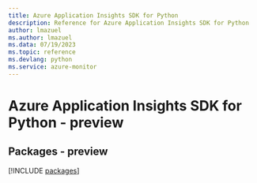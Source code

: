 ```yaml
---
title: Azure Application Insights SDK for Python
description: Reference for Azure Application Insights SDK for Python
author: lmazuel
ms.author: lmazuel
ms.data: 07/19/2023
ms.topic: reference
ms.devlang: python
ms.service: azure-monitor
---
```

# Azure Application Insights SDK for Python - preview
## Packages - preview
[!INCLUDE [packages](application-insights-index.md)]